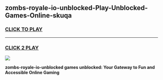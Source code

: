 
## zombs-royale-io-unblocked-Play-Unblocked-Games-Online-skuqa
<h3>
<a href="https://premium76.site?title=zombs-royale-io-unblocked&ref=25A">CLICK TO PLAY</a></h3>
<hr>

<h3>
<a href="https://premium76.site?title=zombs-royale-io-unblocked&ref=25A">CLICK 2 PLAY</a>
  
</h3>

<a href="https://premium76.site?title=zombs-royale-io-unblocked&ref=25A"><img src="https://clearcache.store/games.png"></a>


**zombs-royale-io-unblocked games unblocked: Your Gateway to Fun and Accessible Online Gaming**
